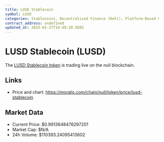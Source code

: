 ```yaml
---
title: LUSD Stablecoin
symbol: LUSD
categories: Stablecoins, Decentralized Finance (DeFi), Platform-Based Utility Tokens
contract_address: undefined
updated_at: 2025-01-27T14:49:10.569Z
---
```


# LUSD Stablecoin (LUSD)
The [LUSD Stablecoin token](https://moralis.com/chain/null/token/price/lusd-stablecoin) is trading live on the null blockchain.

## Links
- Price and chart: https://moralis.com/chain/null/token/price/lusd-stablecoin

## Market Data
- Current Price: $0.9913648476297201
- Market Cap: $N/A
- 24h Volume: $110393.24095413602
